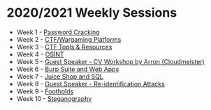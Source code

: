 # 2020/2021 Weekly Sessions

- Week 1 - [Password Cracking](https://github.com/DMUHackers/weekly_sessions/tree/master/2020-2021/week_1)
- Week 2 - [CTF/Wargaming Platforms](https://github.com/DMUHackers/weekly_sessions/blob/master/2020-2021/week_2/CTF-Platforms.pdf)
- Week 3 - [CTF Tools & Resources](https://github.com/DMUHackers/weekly_sessions/blob/master/2020-2021/week_3/CTF-Tools.pdf)
- Week 4 - [OSINT](https://github.com/DMUHackers/weekly_sessions/blob/master/2020-2021/week_4/OSINT.pdf)
- Week 5 - [Guest Speaker - CV Workshop by Arron (Cloudmeister)](https://github.com/DMUHackers/weekly_sessions/blob/master/2020-2021/week_5/CV-Workshop.pdf)
- Week 6 - [Burp Suite and Web Apps](https://github.com/DMUHackers/weekly_sessions/blob/master/2020-2021/week_6/README.md)
- Week 7 - [Juice Shop and SQL](https://github.com/DMUHackers/weekly_sessions/blob/master/2020-2021/week_7/README.md)
- Week 8 - [Guest Speaker - Re-identification Attacks](https://github.com/DMUHackers/weekly_sessions/blob/master/2020-2021/week_8/README.md)
- Week 9 - [Footholds](https://github.com/DMUHackers/weekly_sessions/blob/master/2020-2021/week_9/README.md)
- Week 10 - [Steganography](https://github.com/DMUHackers/weekly_sessions/blob/master/2020-2021/week_10/README.md)